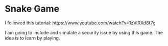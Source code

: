 # Snake Game

I followed this tutorial: https://www.youtube.com/watch?v=1zVlRXd8f7g

I am going to include and simulate a security issue by using this game. The idea is to learn by playing.
